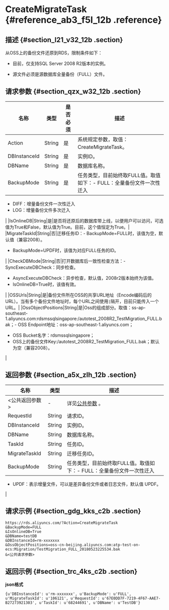 # CreateMigrateTask {#reference_ab3_f5l_12b .reference}

## 描述 {#section_l21_v32_12b .section}

从OSS上的备份文件还原到RDS，限制条件如下：

-   目前，仅支持SQL Server 2008 R2版本的实例。

-   源文件必须是源数据库全量备份（FULL）文件。


## 请求参数 {#section_qzx_w32_12b .section}

|名称|类型|是否必须|描述|
|--|--|----|--|
|Action|String|是|系统规定参数，取值：CreateMigrateTask。|
|DBInstanceId|String|是|实例ID。|
|DBName|String|是|数据库名称。|
|BackupMode|String|是|任务类型，目前始终取FULL值。取值如下：-   FULL：全量备份文件一次性迁入
-   DIFF：增量备份文件一次性迁入
-   LOG：增量备份文件多次迁入

|
|IsOnlineDB|String|是|是否将还原后的数据库带上线，以便用户可以访问，可选值为True和False，默认值为True。目前，这个值恒定为True。|
|MigrateTaskId|String|否|迁移任务ID：-   BackupMode=FULL时，该值为空，默认值（兼容2008）。
-   BackupMode=UPDF时，该值为对应FULL任务的ID。

|
|CheckDBMode|String|否|打开数据库后一致性检查方法：-   SyncExecuteDBCheck：同步检查。
-   AsyncExecuteDBCheck：异步检查，默认值，2008r2版本始终为该值。
-   IsOnlineDB=True时，该值有效。

|
|OSSUrls|String|是|备份文件所在OSS的共享URL地址（Encode编码后的URL）。当有多个备份文件地址时，每个URL之间使用`|`隔开，目前只能传入一个URL。|
|OssObjectPositions|String|是|Oss的组成部分。取值：ss-ap-southeast-1.aliyuncs.com:rdsmssqlsingapore:/autotest\_2008R2\_TestMigration\_FULL.bak；-   OSS Endpoint地址：oss-ap-southeast-1.aliyuncs.com；
-   OSS Bucket名字：rdsmssqlsingapore；
-   OSS上的备份文件Key:/autotest\_2008R2\_TestMigration\_FULL.bak；默认为空（兼容2008）。

|

## 返回参数 {#section_a5x_zlh_12b .section}

|名称|类型|描述|
|--|--|--|
|<公共返回参数\>|-|详见[公共参数](intl.zh-CN/API参考/使用API/公共参数.md#) 。|
|RequestId|String|请求ID。|
|DBInstanceId|String|实例ID。|
|DBName|String|数据库名称。|
|TaskId|String|任务ID。|
|MigrateTaskId|String|迁移任务ID。|
|BackupMode|String|任务类型，目前始终取FULL值。取值如下：-   FULL：全量备份文件一次性迁入
-   UPDF：表示增量文件，可以是差异备份文件或者日志文件，默认值 UPDF。

|

## 请求示例 {#section_gdg_kks_c2b .section}

```
https://rds.aliyuncs.com/?Action=CreateMigrateTask
&BackupMode=FULL
&IsOnlineDB=True
&DBName=testDB
&DBInstanceId=rm-xxxxxxx
&OssObjectPositions=oss-cn-beijing.aliyuncs.com:atp-test-on-ecs:Migration/TestMigration_FULL_20180523225534.bak
&<公共请求参数>
```

## 返回示例 {#section_trc_4ks_c2b .section}

**json格式**

```
{u'DBInstanceId': u'rm-xxxxxxx', u'BackupMode': u'FULL', u'MigrateTaskId': u'106121', u'RequestId': u'67E0DD7F-7219-4F67-AAE7-B27273921303', u'TaskId': u'68244691', u'DBName': u'TestDB'}
```

